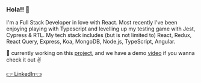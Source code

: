 ### Hola!! 👋

I'm a Full Stack Developer in love with React. Most recently I've been enjoying playing with Typescript and levelling up my testing game with Jest, Cypress & RTL.
My tech stack includes (but is not limited to) React, Redux, React Query, Express, Koa, MongoDB, Node.js, TypeScript, Angular.

🎈 currently working on this <a href="https://github.com/hucki/grouptripper">project</a>, and we have a demo <a href="https://www.youtube.com/watch?v=22KtdN9gaAA">video</a> if you wanna check it out ✌️

<a href="https://www.linkedin.com/in/mohmedak/">👉 LinkedIn👈</a>


<!--
**MohammedAK1991/MohammedAK1991** is a ✨ _special_ ✨ repository because its `README.md` (this file) appears on your GitHub profile.

Here are some ideas to get you started:

- 🔭 I’m currently working on ...
- 🌱 I’m currently learning ...
- 👯 I’m looking to collaborate on ...
- 🤔 I’m looking for help with ...
- 💬 Ask me about ...
- 📫 How to reach me: ...
- 😄 Pronouns: ...
- ⚡ Fun fact: ...
-->
